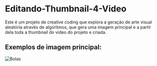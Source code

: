 # Editando-Thumbnail-4-Video
Este é um projeto de creative coding que explora a geração de arte visual aleatória através de algoritmos, que gera uma imagem principal e a partir dela toda a thumbnail do video do projeto e criada.

## Exemplos de imagem principal: 
![Bolas](https://github.com/AntonioABLima/Editando-Thumbnail-4-Video/assets/104531655/611c5e18-8b0d-422a-9b6c-d65bc5353c11)
